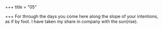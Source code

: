 +++
title = "05"

+++
For through the days you come here along the slope of your intentions,  as if by foot.
I have taken my share in company with the sun(rise).
